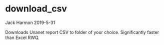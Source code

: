 # download_csv

Jack Harmon
2019-5-31

Downloads Unanet report CSV to folder of your choice. Significantly faster than Excel RWQ.
